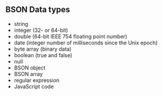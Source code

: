 ##  BSON Data types

- string
- integer (32- or 64-bit)
- double (64-bit IEEE 754 floating point number)
- date (integer number of milliseconds since the Unix epoch)
- byte array (binary data)
- boolean (true and false)
- null
- BSON object
- BSON array
- regular expression
- JavaScript code
